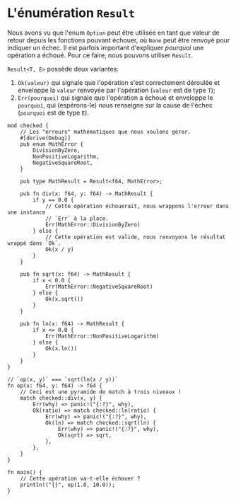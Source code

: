 # L'énumération `Result`

Nous avons vu que l'enum `Option` peut être utilisée en tant que valeur de retour depuis les fonctions pouvant échouer, où `None` peut être renvoyé pour indiquer un échec. Il est parfois important d'expliquer *pourquoi* une opération a échoué. Pour ce faire, nous pouvons utiliser `Result`.

`Result<T, E>` possède deux variantes:

1. `Ok(valeur)` qui signale que l'opération s'est correctement déroulée et enveloppe la `valeur` renvoyée par l'opération (`valeur` est de type `T`);
2. `Err(pourquoi)` qui signale que l'opération a échoué et enveloppe le `pourquoi`, qui (espérons-le) nous renseigne sur la cause de l'échec (`pourquoi` est de type `E`).

```rust,editable
mod checked {
    // Les "erreurs" mathématiques que nous voulons gérer.
    #[derive(Debug)]
    pub enum MathError {
        DivisionByZero,
        NonPositiveLogarithm,
        NegativeSquareRoot,
    }

    pub type MathResult = Result<f64, MathError>;

    pub fn div(x: f64, y: f64) -> MathResult {
        if y == 0.0 {
            // Cette opération échouerait, nous wrappons l'erreur dans une instance 
            // `Err` à la place.
            Err(MathError::DivisionByZero)
        } else {
            // Cette opération est valide, nous renvoyons le résultat wrappé dans `Ok`.
            Ok(x / y)
        }
    }

    pub fn sqrt(x: f64) -> MathResult {
        if x < 0.0 {
            Err(MathError::NegativeSquareRoot)
        } else {
            Ok(x.sqrt())
        }
    }

    pub fn ln(x: f64) -> MathResult {
        if x <= 0.0 {
            Err(MathError::NonPositiveLogarithm)
        } else {
            Ok(x.ln())
        }
    }
}

// `op(x, y)` === `sqrt(ln(x / y))`
fn op(x: f64, y: f64) -> f64 {
    // Ceci est une pyramide de match à trois niveaux !
    match checked::div(x, y) {
        Err(why) => panic!("{:?}", why),
        Ok(ratio) => match checked::ln(ratio) {
            Err(why) => panic!("{:?}", why),
            Ok(ln) => match checked::sqrt(ln) {
                Err(why) => panic!("{:?}", why),
                Ok(sqrt) => sqrt,
            },
        },
    }
}

fn main() {
    // Cette opération va-t-elle échouer ?
    println!("{}", op(1.0, 10.0));
}

```
